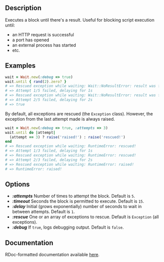 ## Description

Executes a block until there's a result. Useful for blocking script execution until:
* an HTTP request is successful
* a port has opened
* an external process has started
* etc.

## Examples

```ruby
wait = Wait.new(:debug => true)
wait.until { rand(2).zero? }
# => Rescued exception while waiting: Wait::NoResultError: result was false
# => Attempt 1/5 failed, delaying for 1s
# => Rescued exception while waiting: Wait::NoResultError: result was false
# => Attempt 2/5 failed, delaying for 2s
# => true
```

By default, all exceptions are rescued (the `Exception` class). However, the exception from the last attempt made is always raised.

```ruby
wait = Wait.new(:debug => true, :attempts => 3)
wait.until do |attempt|
  (attempt == 3) ? raise('raised!') : raise('rescued!')
end
# => Rescued exception while waiting: RuntimeError: rescued!
# => Attempt 1/3 failed, delaying for 1s
# => Rescued exception while waiting: RuntimeError: rescued!
# => Attempt 2/3 failed, delaying for 2s
# => Rescued exception while waiting: RuntimeError: raised!
# => RuntimeError: raised!
```

## Options

* __*:attempts*__ Number of times to attempt the block. Default is `5`.
* __*:timeout*__ Seconds the block is permitted to execute. Default is `15`.
* __*:delay*__ Initial (grows exponentially) number of seconds to wait in between attempts. Default is `1`.
* __*:rescue*__ One or an array of exceptions to rescue. Default is `Exception` (all exceptions).
* __*:debug*__ If `true`, logs debugging output. Default is `false`.

## Documentation

RDoc-formatted documentation available [here](http://foo.com).
